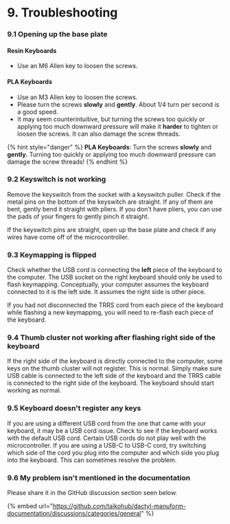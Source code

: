 # 9. Troubleshooting

### 9.1 Opening up the base plate

#### Resin Keyboards

* Use an M6 Allen key to loosen the screws.

#### PLA Keyboards

* Use an M3 Allen key to loosen the screws.&#x20;
* Please turn the screws **slowly** and **gently**. About 1/4 turn per second is a good speed.
* It may seem counterintuitive, but turning the screws too quickly or applying too much downward pressure will make it **harder** to tighten or loosen the screws. It can also damage the screw threads.&#x20;

{% hint style="danger" %}
**PLA Keyboards**: Turn the screws **slowly** and **gently.** Turning too quickly or applying too much downward pressure can damage the screw threads!
{% endhint %}



### 9.2 Keyswitch is not working

Remove the keyswitch from the socket with a keyswitch puller. Check if the metal pins on the bottom of the keyswitch are straight. If any of them are bent, gently bend it straight with pliers. If you don’t have pliers, you can use the pads of your fingers to gently pinch it straight.

If the keyswitch pins are straight, open up the base plate and check if any wires have come off of the microcontroller.



### 9.3 Keymapping is flipped

Check whether the USB cord is connecting the **left** piece of the keyboard to the computer. The USB socket on the right keyboard should only be used to flash keymapping. Conceptually, your computer assumes the keyboard connected to it is the left side. It assumes the right side is other piece.

If you had not disconnected the TRRS cord from each piece of the keyboard while flashing a new keymapping, you will need to re-flash each piece of the keyboard.



### 9.4 Thumb cluster not working after flashing right side of the keyboard

If the right side of the keyboard is directly connected to the computer, some keys on the thumb cluster will not register. This is normal. Simply make sure USB cable is connected to the left side of the keyboard and the TRRS cable is connected to the right side of the keyboard. The keyboard should start working as normal.



### 9.5 Keyboard doesn't register any keys

If you are using a different USB cord from the one that came with your keyboard, it may be a USB cord issue. Check to see if the keyboard works with the default USB cord. Certain USB cords do not play well with the microcontroller. If you are using a USB-C to USB-C cord, try switching which side of the cord you plug into the computer and which side you plug into the keyboard. This can sometimes resolve the problem.&#x20;



### 9.6 My problem isn't mentioned in the documentation

Please share it in the GitHub discussion section seen below.

{% embed url="https://github.com/taikohub/dactyl-manuform-documentation/discussions/categories/general" %}

